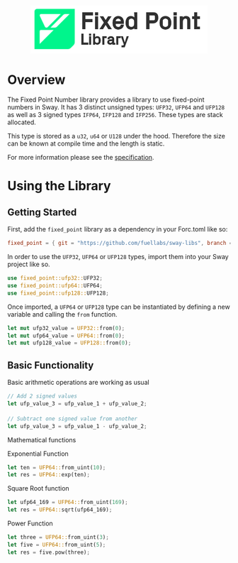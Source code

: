 <p align="center">
    <picture>
        <source media="(prefers-color-scheme: dark)" srcset=".docs/fixedpoint-logo-dark-theme.png">
        <img alt="SwayApps logo" width="400px" src=".docs/fixedpoint-logo-light-theme.png">
    </picture>
</p>

# Overview

The Fixed Point Number library provides a library to use fixed-point numbers in Sway. It has 3 distinct unsigned types: `UFP32`, `UFP64` and `UFP128` as well as 3 signed types `IFP64`, `IFP128` and `IFP256`. These types are stack allocated.

This type is stored as a `u32`, `u64` or `U128` under the hood. Therefore the size can be known at compile time and the length is static. 

For more information please see the [specification](./SPECIFICATION.md).

# Using the Library

## Getting Started

First, add the `fixed_point` library as a dependency in your Forc.toml like so:

```toml
fixed_point = { git = "https://github.com/fuellabs/sway-libs", branch = "master" }
```

In order to use the `UFP32`, `UFP64` or `UFP128` types, import them into your Sway project like so.

```rust
use fixed_point::ufp32::UFP32;
use fixed_point::ufp64::UFP64;
use fixed_point::ufp128::UFP128;
```

Once imported, a `UFP64` or `UFP128` type can be instantiated by defining a new variable and calling the `from` function.

```rust
let mut ufp32_value = UFP32::from(0);
let mut ufp64_value = UFP64::from(0);
let mut ufp128_value = UFP128::from(0);
```

## Basic Functionality

Basic arithmetic operations are working as usual

```rust
// Add 2 signed values
let ufp_value_3 = ufp_value_1 + ufp_value_2;

// Subtract one signed value from another
let ufp_value_3 = ufp_value_1 - ufp_value_2;
```

Mathematical functions

Exponential Function
```rust
let ten = UFP64::from_uint(10);
let res = UFP64::exp(ten);
```

Square Root function
```rust
let ufp64_169 = UFP64::from_uint(169);
let res = UFP64::sqrt(ufp64_169);
```

Power Function
```rust
let three = UFP64::from_uint(3);
let five = UFP64::from_uint(5);
let res = five.pow(three);
```